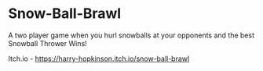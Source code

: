 # Snow-Ball-Brawl

A two player game when you hurl snowballs at your opponents and the best Snowball Thrower Wins!

Itch.io - https://harry-hopkinson.itch.io/snow-ball-brawl
